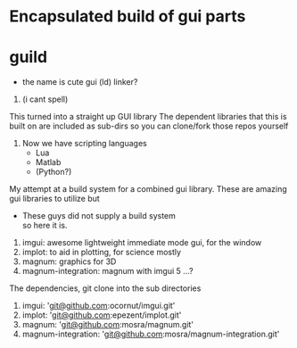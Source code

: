 # Encapsulated build of gui parts
# guild 
* the name is cute gui (ld) linker?
1. (i cant spell)

This turned into a straight up GUI library
The dependent libraries that this is built on are included as sub-dirs
so you can clone/fork those repos yourself
1. Now we have scripting languages
    * Lua
    * Matlab
    * (Python?)

My attempt at a build system for a combined gui library. 
These are amazing gui libraries to utilize but 
* These guys did not supply a build system <br />
 so here it is.
 1. imgui: awesome lightweight immediate mode gui, for the window 
 2. implot: to aid in plotting, for science mostly
 3. magnum: graphics for 3D
 4. magnum-integration: magnum with imgui
 5 ...?

 The dependencies, git clone into the sub directories
 1. imgui: 'git@github.com:ocornut/imgui.git'
 2. implot: 'git@github.com:epezent/implot.git'
 3. magnum: 'git@github.com:mosra/magnum.git'
 4. magnum-integration: 'git@github.com:mosra/magnum-integration.git'
